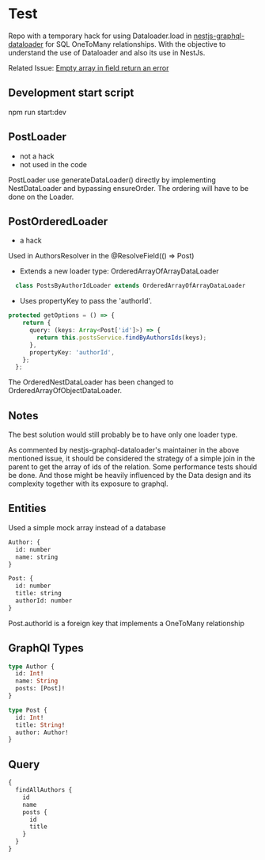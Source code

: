 # Test

Repo with a temporary hack for using Dataloader.load in [nestjs-graphql-dataloader](https://github.com/TreeMan360/nestjs-graphql-dataloader) for SQL OneToMany relationships. With the objective to understand the use of Dataloader and also its use in NestJs.

Related Issue: [Empty array in field return an error](https://github.com/TreeMan360/nestjs-graphql-dataloader/issues/2#issuecomment-614276632)

## Development start script

npm run start:dev

## PostLoader

- not a hack
- not used in the code

PostLoader use generateDataLoader() directly by implementing NestDataLoader and bypassing ensureOrder. The ordering will have to be done on the Loader.

## PostOrderedLoader

- a hack

Used in AuthorsResolver in the @ResolveField(() => Post)

- Extends a new loader type: OrderedArrayOfArrayDataLoader

```typescript
  class PostsByAuthorIdLoader extends OrderedArrayOfArrayDataLoader
```

- Uses propertyKey to pass the 'authorId'.

```typescript
protected getOptions = () => {
    return {
      query: (keys: Array<Post['id']>) => {
        return this.postsService.findByAuthorsIds(keys);
      },
      propertyKey: 'authorId',
    };
  };
```

The OrderedNestDataLoader has been changed to OrderedArrayOfObjectDataLoader.

## Notes

The best solution would still probably be to have only one loader type.

As commented by nestjs-graphql-dataloader's maintainer in the above mentioned issue, it should be considered the strategy of a simple join in the parent to get the array of ids of the relation. Some performance tests should be done. And those might be heavily influenced by the Data design and its complexity together with its exposure to graphql.

## Entities

Used a simple mock array instead of a database

```graphql
Author: {
  id: number
  name: string
}
```

```graphql
Post: {
  id: number
  title: string
  authorId: number
}
```

Post.authorId is a foreign key that implements a OneToMany relationship

## GraphQl Types

```graphql
type Author {
  id: Int!
  name: String
  posts: [Post]!
}
```

```graphql
type Post {
  id: Int!
  title: String!
  author: Author!
}
```

## Query

```graphql
{
  findAllAuthors {
    id
    name
    posts {
      id
      title
    }
  }
}
```
